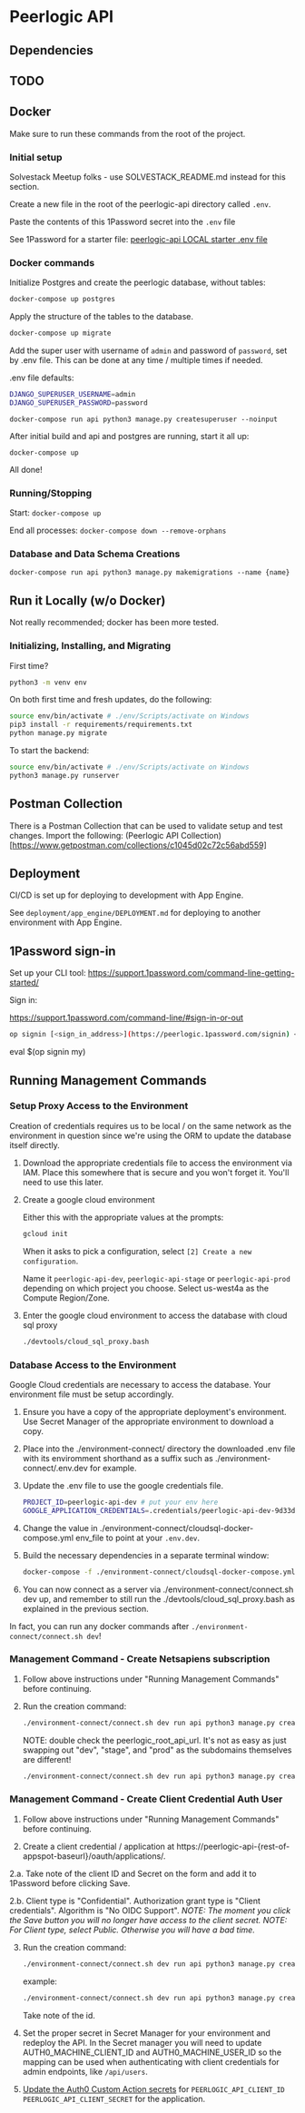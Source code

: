 # Peerlogic API

## Dependencies

## TODO

## Docker

Make sure to run these commands from the root of the project.

### Initial setup

Solvestack Meetup folks - use SOLVESTACK_README.md instead for this section.

Create a new file in the root of the peerlogic-api directory called `.env`.

Paste the contents of this 1Password secret into the `.env` file

See 1Password for a starter
file: [peerlogic-api LOCAL  starter .env file](https://start.1password.com/open/i?a=P3RU52IFYBEH3GKEDF2UBYENBQ&v=wlmpasbyyncmhpjji3lfc7ra4a&i=sxjcghmtefeqvdystb2l6q7k5y&h=my.1password.com)

### Docker commands

Initialize Postgres and create the peerlogic database, without tables:

```bash
docker-compose up postgres
```

Apply the structure of the tables to the database.

```bash
docker-compose up migrate
```

Add the super user with username of `admin` and password of `password`, set by .env file. This can be done at any time / multiple times if needed.

.env file defaults:

```bash
DJANGO_SUPERUSER_USERNAME=admin
DJANGO_SUPERUSER_PASSWORD=password
```

```
docker-compose run api python3 manage.py createsuperuser --noinput
```

After initial build and api and postgres are running, start it all up:

`docker-compose up`

<!-- TODO: Generate fixtures to play with locally) -->

All done!

### Running/Stopping

Start:
`docker-compose up`

End all processes:
`docker-compose down --remove-orphans`

### Database and Data Schema Creations

`docker-compose run api python3 manage.py makemigrations --name {name}`

## Run it Locally (w/o Docker)

Not really recommended; docker has been more tested.

### Initializing, Installing, and Migrating

First time?

```bash
python3 -m venv env
```

On both first time and fresh updates, do the following:

```bash
source env/bin/activate # ./env/Scripts/activate on Windows
pip3 install -r requirements/requirements.txt
python manage.py migrate
```

To start the backend:

```bash
source env/bin/activate # ./env/Scripts/activate on Windows
python3 manage.py runserver
```

## Postman Collection

There is a Postman Collection that can be used to validate setup and test changes. Import the following: (Peerlogic API
Collection)[https://www.getpostman.com/collections/c1045d02c72c56abd559]

## Deployment

CI/CD is set up for deploying to development with App Engine.

See `deployment/app_engine/DEPLOYMENT.md` for deploying to another environment with App Engine.

## 1Password sign-in

Set up your CLI tool: https://support.1password.com/command-line-getting-started/

Sign in:

https://support.1password.com/command-line/#sign-in-or-out

```bash
op signin [<sign_in_address>](https://peerlogic.1password.com/signin) <email_address> <secret_key>
```

eval $(op signin my)

<!-- For MAC:

```bash
echo "1PASSWORD_SHORTHAND=<youroutputtedtokenhere>" >> ~/.bashrc
``` -->

## Running Management Commands

### Setup Proxy Access to the Environment

Creation of credentials requires us to be local / on the same network as the environment in question since we're using the ORM to update the database itself directly.

1. Download the appropriate credentials file to access the environment via IAM. Place this somewhere that is secure and you won't forget it. You'll need to use this later.

2. Create a google cloud environment

    Either this with the appropriate values at the prompts:

    ```bash
    gcloud init
    ```

    When it asks to pick a configuration, select `[2] Create a new configuration`.

    Name it `peerlogic-api-dev`, `peerlogic-api-stage` or `peerlogic-api-prod` depending on which project you choose. Select us-west4a as the Compute Region/Zone.

3. Enter the google cloud environment to access the database with cloud sql proxy

    ```bash
    ./devtools/cloud_sql_proxy.bash
    ```

### Database Access to the Environment

Google Cloud credentials are necessary to access the database. Your environment file must be setup accordingly.

1. Ensure you have a copy of the appropriate deployment's environment. Use Secret Manager of the appropriate environment to download a copy.

2. Place into the ./environment-connect/ directory the downloaded .env file with its enviromment shorthand as a suffix such as ./environment-connect/.env.dev for example.

3. Update the .env file to use the google credentials file.

    ```bash
    PROJECT_ID=peerlogic-api-dev # put your env here
    GOOGLE_APPLICATION_CREDENTIALS=.credentials/peerlogic-api-dev-9d33d6f6e911.json  # THIS IS JUST AN EXAMPLE, YOURS WILL BE NAMED DIFFERENTLY.
    ```

4. Change the value in ./environment-connect/cloudsql-docker-compose.yml env_file to point at your `.env.dev`.

5. Build the necessary dependencies in a separate terminal window:

   ```bash
   docker-compose -f ./environment-connect/cloudsql-docker-compose.yml up --build
   ```

6. You can now connect as a server via ./environment-connect/connect.sh dev up, and remember to still run the ./devtools/cloud_sql_proxy.bash as explained in the previous section.

In fact, you can run any docker commands after `./environment-connect/connect.sh dev`!

### Management Command - Create Netsapiens subscription

1. Follow above instructions under "Running Management Commands" before continuing.

2. Run the creation command:

    ```bash
    ./environment-connect/connect.sh dev run api python3 manage.py create_netsapiens_integration {peerlogic_root_api_url}, {voip_provider_id}, {practice_name}, {practice_voip_domain}
    ```

    NOTE: double check the peerlogic_root_api_url. It's not as easy as just swapping out "dev", "stage", and "prod" as the subdomains themselves are different!

    ```bash
    ./environment-connect/connect.sh dev run api python3 manage.py create_netsapiens_integration https://peerlogic-api-prod.wm.r.appspot.com drFoXEnEwrN28Gowp3CoRN "Thunderbird Dental Studio" dentaldesignstudios_thunderbird
    ```

### Management Command - Create Client Credential Auth User

1. Follow above instructions under "Running Management Commands" before continuing.

2. Create a client credential / application at https://peerlogic-api-{rest-of-appspot-baseurl}/oauth/applications/.

2.a. Take note of the client ID and Secret on the form and add it to 1Password before clicking Save.

2.b. Client type is "Confidential". Authorization grant type is "Client credentials". Algorithm is "No OIDC Support".
   *NOTE: The moment you click the Save button you will no longer have access to the client secret.*
   *NOTE: For Client type, select Public. Otherwise you will have a bad time.*

3. Run the creation command:

    ```bash
    ./environment-connect/connect.sh dev run api python3 manage.py create_auth0_client_credential_user {name} {client_id}
    ```

    example:

    ```bash
    ./environment-connect/connect.sh dev run api python3 manage.py create_auth0_client_credential_user auth0 NAWAyL0aOx6mw0kzLXXccSTKiSPJ4JqvuLE33qeX
    ```

    Take note of the id.

4. Set the proper secret in Secret Manager for your environment and redeploy the API.
    In the Secret manager you will need to update AUTH0_MACHINE_CLIENT_ID and AUTH0_MACHINE_USER_ID so the mapping can be used when authenticating with client credentials for admin endpoints, like `/api/users`.

5. [Update the Auth0 Custom Action secrets](https://manage.auth0.com/dashboard/us/dev-ea57un9z/actions/library) for `PEERLOGIC_API_CLIENT_ID` `PEERLOGIC_API_CLIENT_SECRET` for the application.
